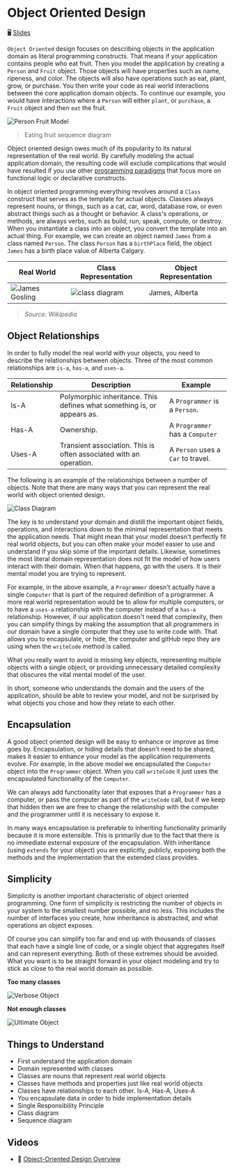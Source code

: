 # Object Oriented Design

🖥️ [Slides](https://docs.google.com/presentation/d/17S-Y7Og08S9kRWHZfnH8k2wTBht39aCd/edit?usp=sharing&ouid=114081115660452804792&rtpof=true&sd=true)

`Object Oriented` design focuses on describing objects in the application domain as literal programming constructs. That means if your application contains people who eat fruit. Then you model the application by creating a `Person` and `Fruit` object. Those objects will have properties such as name, ripeness, and color. The objects will also have operations such as eat, plant, grow, or purchase. You then write your code as real world interactions between the core application domain objects. To continue our example, you would have interactions where a `Person` will either `plant`, or `purchase`, a `Fruit` object and then `eat` the fruit.

![Person Fruit Model](personFruitModel.jpg)

> Eating fruit sequence diagram

Object oriented design owes much of its popularity to its natural representation of the real world. By carefully modeling the actual application domain, the resulting code will exclude complications that would have resulted if you use other [programming paradigms](https://en.wikipedia.org/wiki/Programming_paradigm) that focus more on functional logic or declarative constructs.

In object oriented programming everything revolves around a `Class` construct that serves as the template for actual objects. Classes always represent nouns, or things, such as a cat, car, word, database row, or even abstract things such as a thought or behavior. A class's operations, or methods, are always verbs, such as build, run, speak, compute, or destroy. When you instantiate a class into an object, you convert the template into an actual thing. For example, we can create an object named `James` from a class named `Person`. The class `Person` has a `birthPlace` field, the object `James` has a birth place value of Alberta Calgary.

| Real World                       | Class Representation               | Object Representation |
| -------------------------------- | ---------------------------------- | --------------------- |
| ![James Gosling](smallJames.jpg) | ![class diagram](classDiagram.jpg) | James, Alberta        |

> _Source: Wikipedia_

## Object Relationships

In order to fully model the real world with your objects, you need to describe the relationships between objects. Three of the most common relationships are `is-a`, `has-a`, and `uses-a`.

| Relationship | Description                                                             | Example                            |
| ------------ | ----------------------------------------------------------------------- | ---------------------------------- |
| Is-A         | Polymorphic inheritance. This defines what something is, or appears as. | A `Programmer` is a `Person`.      |
| Has-A        | Ownership.                                                              | A `Programmer` has a `Computer`    |
| Uses-A       | Transient association. This is often associated with an operation.      | A `Person` uses a `Car` to travel. |

The following is an example of the relationships between a number of objects. Note that there are many ways that you can represent the real world with object oriented design.

![Class Diagram](classRelationshipDiagram.jpg)

The key is to understand your domain and distill the important object fields, operations, and interactions down to the minimal representation that meets the application needs. That might mean that your model doesn't perfectly fit real world objects, but you can often make your model easier to use and understand if you skip some of the important details. Likewise, sometimes the most literal domain representation does not fit the model of how users interact with their domain. When that happens, go with the users. It is their mental model you are trying to represent.

For example, in the above example, a `Programmer` doesn't actually have a single `Computer` that is part of the required definition of a programmer. A more real world representation would be to allow for multiple computers, or to have a `uses-a` relationship with the computer instead of a `has-a` relationship. However, if our application doesn't need that complexity, then you can simplify things by making the assumption that all programmers in our domain have a single computer that they use to write code with. That allows you to encapsulate, or hide, the computer and gitHub repo they are using when the `writeCode` method is called.

What you really want to avoid is missing key objects, representing multiple objects with a single object, or providing unnecessary detailed complexity that obscures the vital mental model of the user.

In short, someone who understands the domain and the users of the application, should be able to review your model, and not be surprised by what objects you chose and how they relate to each other.

## Encapsulation

A good object oriented design will be easy to enhance or improve as time goes by. Encapsulation, or hiding details that doesn't need to be shared, makes it easier to enhance your model as the application requirements evolve. For example, in the above model we encapsulated the `Computer` object into the `Programmer` object. When you call `writeCode` it just uses the encapsulated functionality of the `Computer`.

We can always add functionality later that exposes that a `Programmer` has a computer, or pass the computer as part of the `writeCode` call, but if we keep that hidden then we are free to change the relationship with the computer and the programmer until it is necessary to expose it.

In many ways encapsulation is preferable to inheriting functionality primarily because it is more extensible. This is primarily due to the fact that there is no immediate external exposure of the encapsulation. With inheritance (using `extends` for your object) you are explicitly, publicly, exposing both the methods and the implementation that the extended class provides.

## Simplicity

Simplicity is another important characteristic of object oriented programming. One form of simplicity is restricting the number of objects in your system to the smallest number possible, and no less. This includes the number of interfaces you create, how inheritance is abstracted, and what operations an object exposes.

Of course you can simplify too far and end up with thousands of classes that each have a single line of code, or a single object that aggregates itself and can represent everything. Both of these extremes should be avoided. What you want is to be straight forward in your object modeling and try to stick as close to the real world domain as possible.

**Too many classes**

![Verbose Object](verboseObject.png)

**Not enough classes**

![Ultimate Object](ultimateObject.jpg)

## Things to Understand

- First understand the application domain
- Domain represented with classes
- Classes are nouns that represent real world objects
- Classes have methods and properties just like real world objects
- Classes have relationships to each other. Is-A, Has-A, Uses-A
- You encapsulate data in order to hide implementation details
- Single Responsibility Principle
- Class diagram
- Sequence diagram

## Videos

- 🎥 [Object-Oriented Design Overview](https://byu.hosted.panopto.com/Panopto/Pages/Viewer.aspx?id=77c184e5-8afd-4c56-84c8-ad64013f7a4b&start=0)
